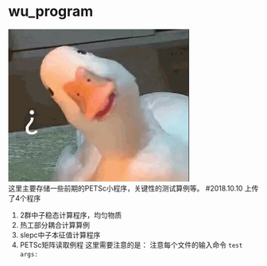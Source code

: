 wu_program
==========  
![smile](smile.png)  
这里主要存储一些前期的PETSc小程序，关键性的测试算例等。
#2018.10.10
上传了4个程序
1. 2群中子稳态计算程序，均匀物质
2. 热工部分耦合计算算例
3. slepc中子本征值计算程序
4. PETSc矩阵读取例程
这里需要注意的是：
注意每个文件的输入命令
 `test args: `
